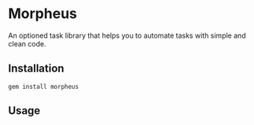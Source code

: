 Morpheus
========

An optioned task library that helps you to automate tasks with simple and clean code.

## Installation

    gem install morpheus

## Usage